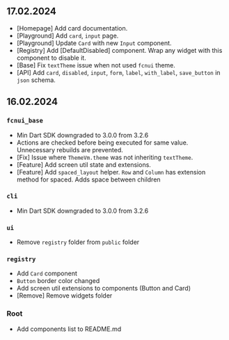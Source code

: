 ## 17.02.2024

- [Homepage] Add card documentation.
- [Playground] Add `card`, `input` page.
- [Playground] Update `Card` with new `Input` component.
- [Registry] Add [DefaultDisabled] component. Wrap any widget with this component to disable it.
- [Base] Fix `textTheme` issue when not used `fcnui` theme.
- [API] Add `card`, `disabled`, `input`, `form`, `label`, `with_label`, `save_button` in `json` schema.

## 16.02.2024

### `fcnui_base`

- Min Dart SDK downgraded to 3.0.0 from 3.2.6
- Actions are checked before being executed for same value. Unnecessary rebuilds are prevented.
- [Fix] Issue where `ThemeVm.theme` was not inheriting `textTheme`.
- [Feature] Add screen util state and extensions.
- [Feature] Add `spaced_layout` helper. `Row` and `Column` has extension method for spaced. Adds space between children 

### `cli`

- Min Dart SDK downgraded to 3.0.0 from 3.2.6

### `ui`

- Remove `registry` folder from `public` folder

### `registry`

- Add `Card` component
- `Button` border color changed
- Add screen util extensions to components (Button and Card)
- [Remove] Remove widgets folder

### Root

- Add components list to README.md